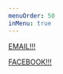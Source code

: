 ```yaml
---
menuOrder: 50
inMenu: true
---
```


<a href="mailto:blarestew@gmail.com?subject=subject text">EMAIL!!!</a>

<a href="https:facebook.com/BlareStew ?subject=subject text">FACEBOOK!!!</a>
